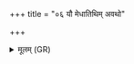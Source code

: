 +++
title = "०६ यौ मेधातिथिम् अवथो"

+++
<details><summary>मूलम् (GR)</summary>

यौ मेधातिथिम् अवथो यौ त्रिशोकं  
मित्रावरुणा उशनां काव्यं यौ । +++(Bhatt. uśanaṃ)+++  
यौ मुद्गलम् अवथो गोतमं च  
तौ नो मुञ्चतम् अंहसः ॥
</details>